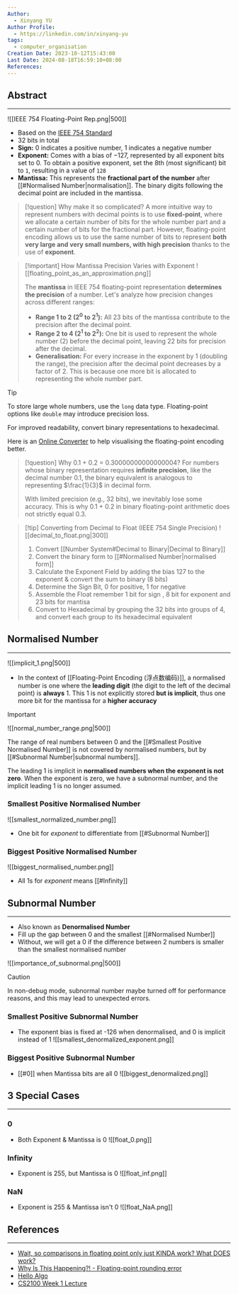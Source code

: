 ```yaml
---
Author:
  - Xinyang YU
Author Profile:
  - https://linkedin.com/in/xinyang-yu
tags:
  - computer_organisation
Creation Date: 2023-10-12T15:43:00
Last Date: 2024-08-18T16:59:10+08:00
References: 
---
```

   ## Abstract
---

![[IEEE 754 Floating-Point Rep.png|500]]

- Based on the [IEEE 754 Standard](https://en.wikipedia.org/wiki/IEEE_754)
- 32 bits in total 
- **Sign:** $0$ indicates a positive number, $1$ indicates a negative number
- **Exponent:** Comes with a bias of $- 127$, represented by all exponent bits set to 0. To obtain a positive exponent, set the 8th (most significant) bit to `1`, resulting in a value of `128`
- **Mantissa:** This represents the **fractional part of the number** after [[#Normalised Number|normalisation]]. The binary digits following the decimal point are included in the mantissa.

>[!question] Why make it so complicated?
> A more intuitive way to represent numbers with decimal points is to use **fixed-point**, where we allocate a certain number of bits for the whole number part and a certain number of bits for the fractional part. However, floating-point encoding allows us to use the same number of bits to represent **both very large and very small numbers, with high precision** thanks to the use of **exponent**.

>[!important] How Mantissa Precision Varies with Exponent
> ![[floating_point_as_an_approximation.png]]
> 
> The **mantissa** in IEEE 754 floating-point representation **determines the precision** of a number. Let's analyze how precision changes across different ranges:
> - **Range 1 to 2 ($2^0$ to $2^1$):** All 23 bits of the mantissa contribute to the precision after the decimal point.
> - **Range 2 to 4 ($2^1$ to $2^2$):** One bit is used to represent the whole number (2) before the decimal point, leaving 22 bits for precision after the decimal.
> - **Generalisation:** For every increase in the exponent by 1 (doubling the range), the precision after the decimal point decreases by a factor of 2. This is because one more bit is allocated to representing the whole number part.


>[!tip]
> To store large whole numbers, use the `long` data type. Floating-point options like `double` may introduce precision loss.
> 
> For improved readability, convert binary representations to hexadecimal. 
> 
> Here is an [Online Converter](https://www.h-schmidt.net/FloatConverter/IEEE754.html) to help visualising the floating-point encoding better.

>[!question] Why 0.1 + 0.2 = 0.30000000000000004?
> For numbers whose binary representation requires **infinite precision**, like the decimal number $0.1$, the binary equivalent is analogous to representing $\frac{1}{3}$ in decimal form. 
> 
> With limited precision (e.g., 32 bits), we inevitably lose some accuracy. This is why 0.1 + 0.2 in binary floating-point arithmetic does not strictly equal 0.3.


>[!tip] Converting from Decimal to Float (IEEE 754 Single Precision)
> ![[decimal_to_float.png|300]]
> 
> 1. Convert [[Number System#Decimal to Binary|Decimal to Binary]]
> 2. Convert the binary form to [[#Normalised Number|normalised form]]
> 3. Calculate the Exponent Field by adding the bias $127$ to the exponent & convert the sum to binary (8 bits)
> 4. Determine the Sign Bit, $0$ for positive, $1$ for negative
> 5. Assemble the Float remember 1 bit for sign , 8 bit for exponent and 23 bits for mantisa 
> 6. Convert to Hexadecimal by grouping the 32 bits into groups of 4, and convert each group to its hexadecimal equivalent

## Normalised Number
---

![[implicit_1.png|500]]

- In the context of [[Floating-Point Encoding (浮点数编码)]], a normalised number is one where the **leading digit** (the digit to the left of the decimal point) is **always** $1$. This $1$ is not explicitly stored **but is implicit**, thus one more bit for the mantissa for a **higher accuracy**


>[!important]
> ![[normal_number_range.png|500]]
>
> The range of real numbers between $0$ and the [[#Smallest Positive Normalised Number]] is not covered by normalised numbers, but by [[#Subnormal Number|subnormal numbers]]. 
> 
> The leading 1 is implicit in **normalised numbers when the exponent is not zero**. When the exponent is zero, we have a subnormal number, and the implicit leading 1 is no longer assumed.

### Smallest Positive Normalised Number
![[smallest_normalized_number.png]]

- One bit for *exponent* to differentiate from [[#Subnormal Number]]

### Biggest Positive Normalised Number
![[biggest_normalised_number.png]]

- All 1s for *exponent* means [[#Infinity]]



## Subnormal Number
---
- Also known as **Denormalised Number**
- Fill up the gap between 0 and the smallest [[#Normalised Number]]
- Without, we will get a 0 if the difference between 2 numbers is smaller than the smallest normalised number

 ![[importance_of_subnormal.png|500]]
 >[!caution] 
 > In non-debug mode, subnormal number maybe turned off for performance reasons, and this may lead to unexpected errors.
 
 
### Smallest Positive Subnormal Number
- The exponent bias is fixed at -126 when denormalised, and 0 is implicit instead of 1
![[smallest_denormalized_exponent.png]] 

### Biggest Positive Subnormal Number
- [[#0]] when Mantissa bits are all 0
![[biggest_denormalized.png]]




## 3 Special Cases
---
### 0
- Both Exponent & Mantissa is 0
![[float_0.png]]

### Infinity
- Exponent is 255, but Mantissa is 0
![[float_inf.png]]

### NaN
- Exponent is 255 & Mantissa isn't 0
![[float_NaA.png]]



## References 
---
- [Wait, so comparisons in floating point only just KINDA work? What DOES work?](https://youtu.be/Oo89kOv9pVk?si=noZ4DOmQWjy7uEsp)
- [Why Is This Happening?! - Floating-point rounding error](https://youtu.be/2gIxbTn7GSc?si=vEfOf70rThDTwYOj)
- [Hello Algo](https://www.hello-algo.com/chapter_data_structure/number_encoding/#332)
- [CS2100 Week 1 Lecture](https://www.comp.nus.edu.sg/~cs2100/2_resources/lectures.html)